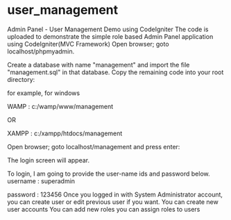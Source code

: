 # user_management
Admin Panel - User Management Demo using CodeIgniter
The code is uploaded to demonstrate the simple role based Admin Panel application using CodeIgniter(MVC Framework)
Open browser; goto localhost/phpmyadmin.

Create a database with name "management" and import the file "management.sql" in that database.
Copy the remaining code into your root directory:

for example, for windows

WAMP : c:/wamp/www/management

OR

XAMPP : c:/xampp/htdocs/management

Open browser; goto localhost/management and press enter:

The login screen will appear.

To login, I am going to provide the user-name ids and password below.
username : superadmin

password : 123456
Once you logged in with System Administrator account, you can create user or edit previous user if you want.
You can create new user accounts
You can add new roles
you can assign roles to users

